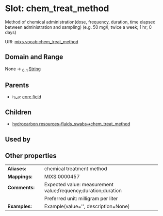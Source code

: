 
# Slot: chem_treat_method


Method of chemical administration(dose, frequency, duration, time elapsed between administration and sampling) (e.g. 50 mg/l; twice a week; 1 hr; 0 days)

URI: [mixs.vocab:chem_treat_method](https://w3id.org/mixs/vocab/chem_treat_method)


## Domain and Range

None &#8594;  <sub>0..1</sub> [String](types/String.md)

## Parents

 *  is_a: [core field](core_field.md)

## Children

 *  [hydrocarbon resources-fluids_swabs➞chem_treat_method](hydrocarbon_resources_fluids_swabs_chem_treat_method.md)

## Used by


## Other properties

|  |  |  |
| --- | --- | --- |
| **Aliases:** | | chemical treatment method |
| **Mappings:** | | MIXS:0000457 |
| **Comments:** | | Expected value: measurement value;frequency;duration;duration |
|  | | Preferred unit: milligram per liter |
| **Examples:** | | Example(value='', description=None) |


